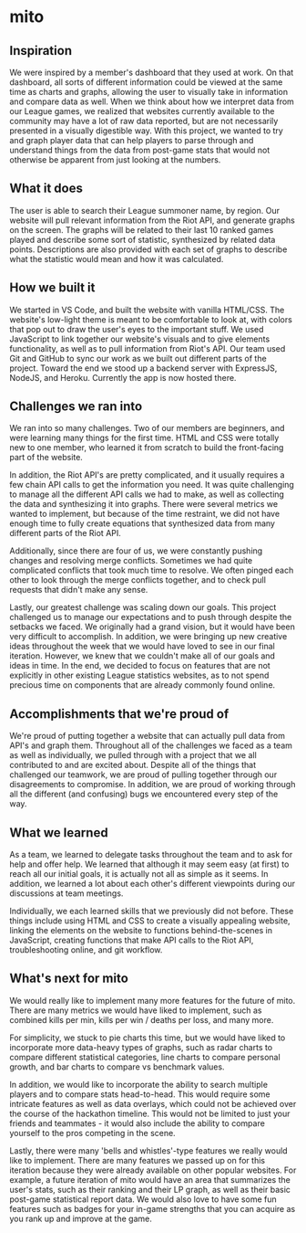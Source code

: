 # mito

## Inspiration
We were inspired by a member's dashboard that they used at work. On that dashboard, all sorts of different information could be viewed at the same time as charts and graphs, allowing the user to visually take in information and compare data as well. 
When we think about how we interpret data from our League games, we realized that websites currently available to the community may have a lot of raw data reported, but are not necessarily presented in a visually digestible way. With this project, we wanted to try and graph player data that can help players to parse through and understand things from the data from post-game stats that would not otherwise be apparent from just looking at the numbers. 

## What it does
The user is able to search their League summoner name, by region. Our website will pull relevant information from the Riot API, and generate graphs on the screen. The graphs will be related to their last 10 ranked games played and describe some sort of statistic, synthesized by related data points. Descriptions are also provided with each set of graphs to describe what the statistic would mean and how it was calculated. 

## How we built it
We started in VS Code, and built the website with vanilla HTML/CSS. The website's low-light theme is meant to be comfortable to look at, with colors that pop out to draw the user's eyes to the important stuff. We used JavaScript to link together our website's visuals and to give elements functionality, as well as to pull information from Riot's API. Our team used Git and GitHub to sync our work as we built out different parts of the project. Toward the end we stood up a backend server with ExpressJS, NodeJS, and Heroku. Currently the app is now hosted there.

## Challenges we ran into
We ran into so many challenges. Two of our members are beginners, and were learning many things for the first time. HTML and CSS were totally new to one member, who learned it from scratch to build the front-facing part of the website. 

In addition, the Riot API's are pretty complicated, and it usually requires a few chain API calls to get the information you need. It was quite challenging to manage all the different API calls we had to make, as well as collecting the data and synthesizing it into graphs. There were several metrics we wanted to implement, but because of the time restraint, we did not have enough time to fully create equations that synthesized data from many different parts of the Riot API. 

Additionally, since there are four of us, we were constantly pushing changes and resolving merge conflicts. Sometimes we had quite complicated conflicts that took much time to resolve. We often pinged each other to look through the merge conflicts together, and to check pull requests that didn't make any sense.

Lastly, our greatest challenge was scaling down our goals. This project challenged us to manage our expectations and to push through despite the setbacks we faced. We originally had a grand vision, but it would have been very difficult to accomplish. In addition, we were bringing up new creative ideas throughout the week that we would have loved to see in our final iteration. However, we knew that we couldn't make all of our goals and ideas in time. In the end, we decided to focus on features that are not explicitly in other existing League statistics websites, as to not spend precious time on components that are already commonly found online.

## Accomplishments that we're proud of
We're proud of putting together a website that can actually pull data from API's and graph them. Throughout all of the challenges we faced as a team as well as individually, we pulled through with a project that we all contributed to and are excited about. Despite all of the things that challenged our teamwork, we are proud of pulling together through our disagreements to compromise. In addition, we are proud of working through all the different (and confusing) bugs we encountered every step of the way.

## What we learned
As a team, we learned to delegate tasks throughout the team and to ask for help and offer help. We learned that although it may seem easy (at first) to reach all our initial goals, it is actually not all as simple as it seems. In addition, we learned a lot about each other's different viewpoints during our discussions at team meetings.

Individually, we each learned skills that we previously did not before. These things include using HTML and CSS to create a visually appealing website, linking the elements on the website to functions behind-the-scenes in JavaScript, creating functions that make API calls to the Riot API, troubleshooting online, and git workflow.

## What's next for mito
We would really like to implement many more features for the future of mito. There are many metrics we would have liked to implement, such as combined kills per min, kills per win / deaths per loss, and many more. 

For simplicity, we stuck to pie charts this time, but we would have liked to incorporate more data-heavy types of graphs, such as radar charts to compare different statistical categories, line charts to compare personal growth, and bar charts to compare vs benchmark values. 

In addition, we would like to incorporate the ability to search multiple players and to compare stats head-to-head. This would require some intricate features as well as data overlays, which could not be achieved over the course of the hackathon timeline. This would not be limited to just your friends and teammates - it would also include the ability to compare yourself to the pros competing in the scene.

Lastly, there were many 'bells and whistles'-type features we really would like to implement. There are many features we passed up on for this iteration because they were already available on other popular websites. For example, a future iteration of mito would have an area that summarizes the user's stats, such as their ranking and their LP graph, as well as their basic post-game statistical report data. We would also love to have some fun features such as badges for your in-game strengths that you can acquire as you rank up and improve at the game.
